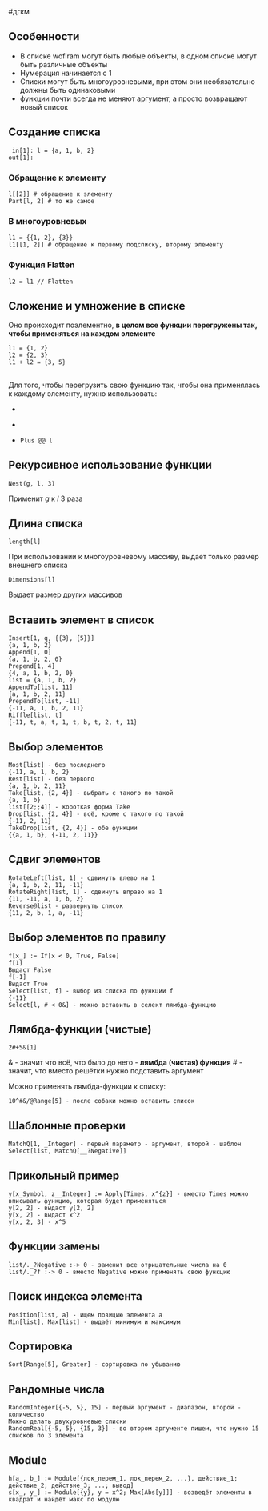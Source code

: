 #дгкм 
## Особенности
- В списке woflram могут быть любые объекты, в одном списке могут быть различные объекты
- Нумерация начинается с 1
- Списки могут быть многоуровневыми, при этом они необязательно должны быть одинаковыми
- функции почти всегда не меняют аргумент, а просто возвращают новый список
## Создание списка
```wolfram
 in[1]: l = {a, 1, b, 2}
out[1]:
```
### Обращение к элементу
```wolfram
l[[2]] # обращение к элементу
Part[l, 2] # то же самое
```
### В многоуровневых
```wolfram
l1 = {{1, 2}, {3}}
l1[[1, 2]] # обращение к первому подсписку, второму элементу
```
### Функция Flatten
```wolfram
l2 = l1 // Flatten
```

## Сложение и умножение в списке
Оно происходит поэлементно, **в целом все функции перегружены так, чтобы применяться на каждом элементе** 
```wolfram
l1 = {1, 2}
l2 = {2, 3}
l1 + l2 = {3, 5}
```

##
Для того, чтобы перегрузить свою функцию так, чтобы она применялась к каждому элементу, нужно использовать:
- ```Map[g, 1]
- ```g /@ l
- ```Plus @@ l```
## Рекурсивное использование функции
```wolfarm
Nest(g, l, 3)
```
Применит $g$ к $l$ 3 раза

## Длина списка
```wolfram
length[l]
```
При использовании к многоуровневому массиву, выдает только размер внешнего списка
```wolfram
Dimensions[l]
```
Выдает размер других массивов

## Вставить элемент в список
``` wolfram
Insert[1, q, {{3}, {5}}]
{a, 1, b, 2}
Append[1, 0]
{a, 1, b, 2, 0}
Prepend[1, 4]
{4, a, 1, b, 2, 0}
list = {a, 1, b, 2}
AppendTo[list, 11]
{a, 1, b, 2, 11}
PrependTo[list, -11]
{-11, a, 1, b, 2, 11}
Riffle[list, t]
{-11, t, a, t, 1, t, b, t, 2, t, 11}
```
## Выбор элементов
``` wolfram
Most[list] - без последнего
{-11, a, 1, b, 2}
Rest[list] - без первого
{a, 1, b, 2, 11}
Take[list, {2, 4}] - выбрать с такого по такой
{a, 1, b}
list[[2;;4]] - короткая форма Take
Drop[list, {2, 4}] - всё, кроме с такого по такой
{-11, 2, 11}
TakeDrop[list, {2, 4}] - обе функции
{{a, 1, b}, {-11, 2, 11}}
```
## Сдвиг элементов
``` wolfram
RotateLeft[list, 1] - сдвинуть влево на 1
{a, 1, b, 2, 11, -11}
RotateRight[list, 1] - сдвинуть вправо на 1
{11, -11, a, 1, b, 2}
Reverse@list - развернуть список
{11, 2, b, 1, a, -11}
```
## Выбор элементов по правилу
``` wolfram
f[x_] := If[x < 0, True, False]
f[1]
Выдаст False
f[-1]
Выдаст True
Select[list, f] - выбор из списка по функции f
{-11}
Select[l, # < 0&] - можно вставить в селект лямбда-функцию
```
## Лямбда-функции (чистые)
``` wolfram
2#+5&[1]
```
& - значит что всё, что было до него - **лямбда (чистая) функция**
$\#$ - значит, что вместо решётки нужно подставить аргумент

Можно применять лямбда-функции к списку:
``` wolfram
10^#&/@Range[5] - после собаки можно вставить список
```
## Шаблонные проверки
``` wolfram
MatchQ[1, _Integer] - первый параметр - аргумент, второй - шаблон
Select[list, MatchQ[__?Negative]]
```
## Прикольный пример
``` wolfram
y[x_Symbol, z__Integer] := Apply[Times, x^{z}] - вместо Times можно вписывать функцию, которая будет применяться
y[2, 2] - выдаст y[2, 2]
y[x, 2] - выдаст x^2
y[x, 2, 3] - x^5
```
## Функции замены
``` wolfram
list/._?Negative :-> 0 - заменит все отрицательные числа на 0
list/._?f :-> 0 - вместо Negative можно применять свою функцию
```
## Поиск индекса элемента
``` wolfram
Position[list, a] - ищем позицию элемента a
Min[list], Max[list] - выдаёт минимум и максимум
```
## Сортировка
``` wolfram
Sort[Range[5], Greater] - сортировка по убыванию
```
## Рандомные числа
``` wolfram
RandomInteger[{-5, 5}, 15] - первый аргумент - диапазон, второй - количество
Можно делать двухуровневые списки
RandomReal[{-5, 5}, {15, 3}] - во втором аргументе пишем, что нужно 15 списков по 3 элемента 
```
## Module
``` wolfram
h[a_, b_] := Module[{лок_перем_1, лок_перем_2, ...}, действие_1; действие_2; действие_3; ...; вывод]
s[x_, y_] := Module[{y}, y = x^2; Max[Abs[y]]] - возведёт элементы в квадрат и найдёт макс по модулю
```